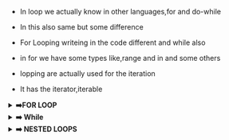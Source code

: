 - In loop we actually know in other languages,for and do-while
- In this also same but some difference

- For Looping writeing in the code different and while also
- in for we have some types like,range and in and some others
- lopping are actually used for the iteration
- It has the iterator,iterable
<details><summary><strong> ➡️FOR LOOP</strong></summary>

1. range()

- It iteration using the range values

```python
n=5
for i in range(1,n+1):
    print(i)
```

2. IN

- Actually we are well know about the in operator,it check the condition like the given value is present are not in the list are string are set any iterable datatype

```python
n=[1,2,3,4,5]
for i in n:
    print(i)
```
- Above one it i is assign to each word untils it reaches the all elements in list and print the all values so it has the i value is changes until is all list elements are printed in the list

- We have some more things so we disscuss later
</details>


<details><summary><strong>➡️ While</strong></summary>

- It starts the iteration will start the given condition is true
- It iteration will stops the until given condtion is went false it stops the iteration

```python
i=1
while(i<=5):
    print(i)
    i=i+1
```

- Like the it will works
</details>

<details><summary><strong>➡️ NESTED LOOPS</strong></summary>

- It means loops inside the loops

```python
n1=5
n2=1
for i in range(1,n1+1):
    while (n2<=5):
        print(n2)
        n2=n2+1
    print(i)
```

- It is an example to the nested loops
- Practice the all assignment questions
